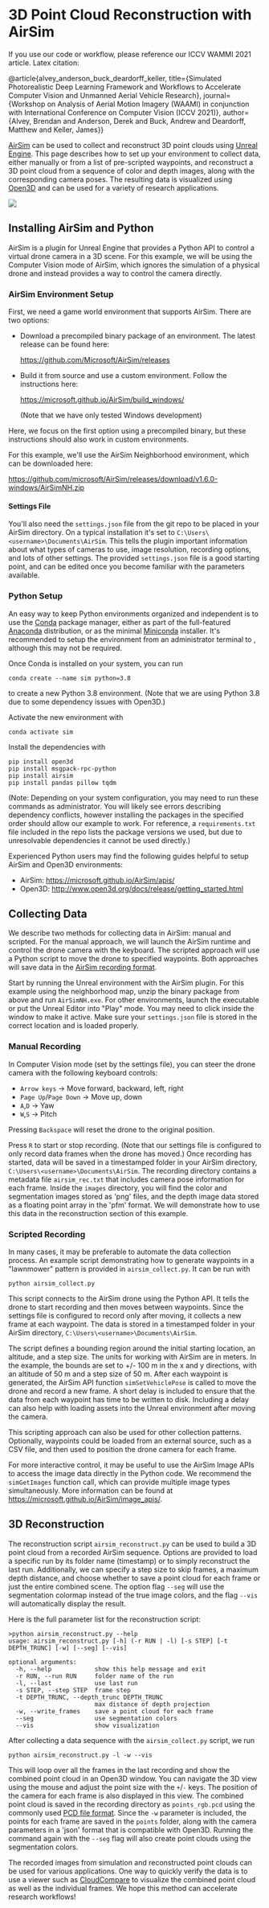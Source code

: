 # 3D Point Cloud Reconstruction with AirSim

If you use our code or workflow, please reference our ICCV WAMMI 2021 article. Latex citation: 

@article{alvey_anderson_buck_deardorff_keller, title={Simulated Photorealistic Deep Learning Framework and Workflows to Accelerate Computer Vision and Unmanned Aerial Vehicle Research}, journal={Workshop on Analysis of Aerial Motion Imagery (WAAMI) in conjunction with International Conference on Computer Vision (ICCV 2021)}, author={Alvey, Brendan and Anderson, Derek and Buck, Andrew and Deardorff, Matthew and Keller, James}}

[AirSim](https://microsoft.github.io/AirSim/) can be used to collect and reconstruct 3D point clouds using [Unreal Engine](https://www.unrealengine.com/). This page describes how to set up your environment to collect data, either manually or from a list of pre-scripted waypoints, and reconstruct a 3D point cloud from a sequence of color and depth images, along with the corresponding camera poses. The resulting data is visualized using [Open3D](http://www.open3d.org/) and can be used for a variety of research applications.

![](assets/neighborhood_reconstruction.png)

## Installing AirSim and Python

AirSim is a plugin for Unreal Engine that provides a Python API to control a virtual drone camera in a 3D scene. For this example, we will be using the Computer Vision mode of AirSim, which ignores the simulation of a physical drone and instead provides a way to control the camera directly.

### AirSim Environment Setup

First, we need a game world environment that supports AirSim. There are two options:

- Download a precompiled binary package of an environment. The latest release can be found here:

  https://github.com/Microsoft/AirSim/releases

- Build it from source and use a custom environment. Follow the instructions here:

  https://microsoft.github.io/AirSim/build_windows/

  (Note that we have only tested Windows development)

Here, we focus on the first option using a precompiled binary, but these instructions should also work in custom environments. 

For this example, we'll use the AirSim Neighborhood environment, which can be downloaded here:

https://github.com/microsoft/AirSim/releases/download/v1.6.0-windows/AirSimNH.zip

#### Settings File

You'll also need the `settings.json` file from the git repo to be placed in your AirSim directory. On a typical installation it's set to `C:\Users\<username>\Documents\AirSim`. This tells the plugin important information about what types of cameras to use, image resolution, recording options, and lots of other settings. The provided `settings.json` file is a good starting point, and can be edited once you become familiar with the parameters available.

### Python Setup

An easy way to keep Python environments organized and independent is to use the [Conda](https://docs.conda.io/en/latest/index.html) package manager, either as part of the full-featured [Anaconda](https://www.anaconda.com/) distribution, or as the minimal [Miniconda](https://docs.conda.io/en/latest/miniconda.html) installer. It's recommended to setup the environment from an administrator terminal to , although this may not be required.

Once Conda is installed on your system, you can run

```
conda create --name sim python=3.8
```

to create a new Python 3.8 environment. (Note that we are using Python 3.8 due to some dependency issues with Open3D.)

Activate the new environment with

```
conda activate sim
```

Install the dependencies with

```
pip install open3d
pip install msgpack-rpc-python
pip install airsim
pip install pandas pillow tqdm
```

(Note: Depending on your system configuration, you may need to run these commands as administrator. You will likely see errors describing dependency conflicts, however installing the packages in the specified order should allow our example to work. For reference, a `requirements.txt` file included in the repo lists the package versions we used, but due to unresolvable dependencies it cannot be used directly.)

Experienced Python users may find the following guides helpful to setup AirSim and Open3D environments:

- AirSim: https://microsoft.github.io/AirSim/apis/
- Open3D: http://www.open3d.org/docs/release/getting_started.html

## Collecting Data

We describe two methods for collecting data in AirSim: manual and scripted. For the manual approach, we will launch the AirSim runtime and control the drone camera with the keyboard. The scripted approach will use a Python script to move the drone to specified waypoints. Both approaches will save data in the [AirSim recording format](https://microsoft.github.io/AirSim/settings/#recording).

Start by running the Unreal environment with the AirSim plugin. For this example using the neighborhood map, unzip the binary package from above and run `AirSimNH.exe`. For other environments, launch the executable or put the Unreal Editor into "Play" mode. You may need to click inside the window to make it active. Make sure your `settings.json` file is stored in the correct location and is loaded properly.

### Manual Recording

In Computer Vision mode (set by the settings file), you can steer the drone camera with the following keyboard controls:

- `Arrow keys` -> Move forward, backward, left, right
- `Page Up`/`Page Down` -> Move up, down
- `A`,`D` -> Yaw
- `W`,`S` -> Pitch

Pressing `Backspace` will reset the drone to the original position.

Press `R`  to start or stop recording. (Note that our settings file is configured to only record data frames when the drone has moved.) Once recording has started, data will be saved in a timestamped folder in your AirSim directory, `C:\Users\<username>\Documents\AirSim`. The recording directory contains a metadata file `airsim_rec.txt` that includes camera pose information for each frame. Inside the `images` directory, you will find the color and segmentation images stored as 'png' files, and the depth image data stored as a floating point array in the 'pfm' format. We will demonstrate how to use this data in the reconstruction section of this example.

### Scripted Recording

In many cases, it may be preferable to automate the data collection process. An example script demonstrating how to generate waypoints in a "lawnmower" pattern is provided in `airsim_collect.py`. It can be run with

```
python airsim_collect.py
```

This script connects to the AirSim drone using the Python API. It tells the drone to start recording and then moves between waypoints. Since the settings file is configured to record only after moving, it collects a new frame at each waypoint. The data is stored in a timestamped folder in your AirSim directory, `C:\Users\<username>\Documents\AirSim`.

The script defines a bounding region around the initial starting location, an altitude, and a step size. The units for working with AirSim are in meters. In the example, the bounds are set to +/- 100 m in the x and y directions, with an altitude of 50 m and a step size of 50 m. After each waypoint is generated, the AirSim API function `simSetVehiclePose` is called to move the drone and record a new frame. A short delay is included to ensure that the data from each waypoint has time to be written to disk. Including a delay can also help with loading assets into the Unreal environment after moving the camera.

This scripting approach can also be used for other collection patterns. Optionally, waypoints could be loaded from an external source, such as a CSV file, and then used to position the drone camera for each frame.

For more interactive control, it may be useful to use the AirSim Image APIs to access the image data directly in the Python code. We recommend the `simGetImages` function call, which can provide multiple image types simultaneously. More information can be found at https://microsoft.github.io/AirSim/image_apis/.

## 3D Reconstruction

The reconstruction script `airsim_reconstruct.py` can be used to build a 3D point cloud from a recorded AirSim sequence. Options are provided to load a specific run by its folder name (timestamp) or to simply reconstruct the last run. Additionally, we can specify a step size to skip frames, a maximum depth distance, and choose whether to save a point cloud for each frame or just the entire combined scene. The option flag `--seg` will use the segmentation colormap instead of the true image colors, and the flag `--vis` will automatically display the result.

Here is the full parameter list for the reconstruction script:

```
>python airsim_reconstruct.py --help
usage: airsim_reconstruct.py [-h] (-r RUN | -l) [-s STEP] [-t DEPTH_TRUNC] [-w] [--seg] [--vis]

optional arguments:
  -h, --help            show this help message and exit
  -r RUN, --run RUN     folder name of the run
  -l, --last            use last run
  -s STEP, --step STEP  frame step
  -t DEPTH_TRUNC, --depth_trunc DEPTH_TRUNC
                        max distance of depth projection
  -w, --write_frames    save a point cloud for each frame
  --seg                 use segmentation colors
  --vis                 show visualization
```

After collecting a data sequence with the `airsim_collect.py` script, we run

```
python airsim_reconstruct.py -l -w --vis
```

This will loop over all the frames in the last recording and show the combined point cloud in an Open3D window. You can navigate the 3D view using the mouse and adjust the point size with the `+`/`-` keys. The position of the camera for each frame is also displayed in this view. The combined point cloud is saved in the recording directory as `points_rgb.pcd` using the commonly used [PCD file format](https://en.wikipedia.org/wiki/Point_Cloud_Library#PCD_File_Format). Since the `-w` parameter is included, the points for each frame are saved in the `points` folder, along with the camera parameters in a 'json' format that is compatible with Open3D. Running the command again with the `--seg` flag will also create point clouds using the segmentation colors.

The recorded images from simulation and reconstructed point clouds can be used for various applications. One way to quickly verify the data is to use a viewer such as [CloudCompare](https://www.danielgm.net/cc/) to visualize the combined point cloud as well as the individual frames. We hope this method can accelerate research workflows!

